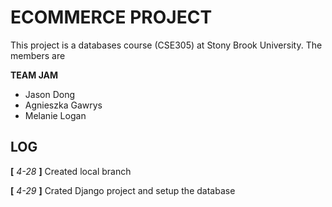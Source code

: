 # ECOMMERCE PROJECT

This project is a databases course (CSE305) at Stony Brook University. The members are

**TEAM JAM**
*	Jason Dong
*	Agnieszka Gawrys
*	Melanie Logan

## LOG

**[** *4-28* **]** 	Created local branch

**[** *4-29* **]**	Crated Django project and setup the database